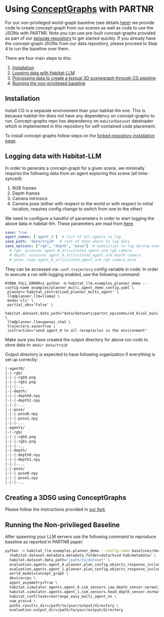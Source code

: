 # Using [ConceptGraphs](https://arxiv.org/abs/2309.16650) with PARTNR

For our non-privileged world-graph baseline (see details [here](../world_model/README.md)) we provide code to create concept-graph from our scenes as well as code to use the JSONs with PARTNR. Note you can use pre-built concept-graphs provided as part of our [episode repository](https://huggingface.co/datasets/ai-habitat/partnr_episodes/tree/main/conceptgraphs) to get started quickly. If you already have the concept-graph JSONs from our data repository, please proceed to Step 4 to run the baseline over them.

There are four main steps to this:

1. [Installation](#installation)
1. [Logging data with Habitat-LLM](#logging-data-with-habitat-llm)
1. [Processing data to create a textual 3D scenegraph through CG pipeline](#creating-a-3dsg-using-conceptgraphs)
1. [Running the non-privileged baseline](#running-the-non-privileged-baseline)

## Installation

Install CG in a separate environment than your habitat-llm one. This is because
habitat-llm does not have any dependency on concept-graphs to run. Concept-graphs repo
has dependency on `HabitatDataset` dataloader which is implemented in this repository
for self-contained code placement.

To install concept-graphs follow steps on the [forked repository installation page](https://www.github.com/zephirefaith/concept-graphs).

## Logging data with Habitat-LLM

In order to generate a concept-graph for a given scene, we minimally requires the
following data from an agent exploring this scene (all time-synced):

1. RGB frames
1. Depth frames
1. Camera intrinsics
1. Camera pose (either with respect to the world or with respect to initial location,
   requires config change to switch from one to the other)

We need to configure a handful of parameters in order to start logging the above data in
habitat-llm. These parameters are read from [here](../conf/trajectory/trajectory_logger.yaml).

```yaml
save: True
agent_names: ['agent_1']  # list of all agents to log
save_path: 'data/traj0'  # root of data where to log data
save_options: ["rgb", "depth", "pose"]  # modalities to log during execution
  # rgb: accesses agent_N_articulated_agent_arm_rgb camera
  # depth: accesses agent_N_articulated_agent_arm_depth camera
  # pose: logs agent_N_articulated_agent_arm_rgb camera pose
```

They can be accessed via: `conf.trajectory` config variable in code. In order to execute
a run with logging enabled, use the following command:

```
HYDRA_FULL_ERROR=1 python -m habitat_llm.examples.planner_demo --config-name examples/planner_multi_agent_demo_config.yaml \
 planner='habitat_centralized_planner_multi_agent' \
 llm@planner.llm=llama2 \
 mode='cli' \
 partial_obs='False' \
 habitat.dataset.data_path="data/datasets/partnr_episodes/v0_0/val_mini.json.gz" \
 llm@planner.llm=openai_chat \
 trajectory.save=True \
 instruction="send agent_0 to all receptacles in the environment"
```

Make sure you have created the output directory for above run code to store data in:
`mkdir data/traj0`

Output directory is expected to have following organization if everything is set up
correctly:

```txt
|-agent0/
|-|-rgb/
|-|-|-rgb0.png
|-|-|-rgb1.png
|-|-|-...
|-|-depth/
|-|-|-depth0.npy
|-|-|-depth1.npy
|-|-|-...
|-|-pose/
|-|-|-pose0.npy
|-|-|-pose1.npy
|-|-|-...
|-agent1/
|-|-rgb/
|-|-|-rgb0.png
|-|-|-rgb1.png
|-|-|-...
|-|-depth/
|-|-|-depth0.npy
|-|-|-depth1.npy
|-|-|-...
|-|-pose/
|-|-|-pose0.npy
|-|-|-pose1.npy
|-|-|-...
```

## Creating a 3DSG using ConceptGraphs

Please follow the instructions provided in [our fork](https://github.com/zephirefaith/concept-graphs/tree/partnr)

## Running the Non-privileged Baseline

After spawning your LLM servers use the following command to reproduce baseline as reported in PARTNR paper:

```bash
python -m habitat_llm.examples.planner_demo --config-name baselines/decentralized_zero_shot_react_summary_nn.yaml \
  +habitat.dataset.metadata.metadata_folder=data/hssd-hab/metadata/ \
  habitat.dataset.data_path="/path/to/dataset" \
  evaluation.agents.agent_0.planner.plan_config.objects_response_include_states=True \
  evaluation.agents.agent_1.planner.plan_config.objects_response_include_states=True \
  world_model=concept_graph \
  device=cpu \
  agent_asymmetry=True \
  habitat.simulator.agents.agent_0.sim_sensors.jaw_depth_sensor.normalize_depth=False \
  habitat.simulator.agents.agent_1.sim_sensors.head_depth_sensor.normalize_depth=False \
  habitat_conf/task=rearrange_easy_multi_agent_nn \
  num_proc=4 \
  paths.results_dir=/path/to/your/output/directory \
  evaluation.output_dir=/path/to/your/output/directory
```

```
```
